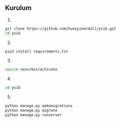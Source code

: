 ## Kurulum
1.
```bash
git clone https://github.com/huseyinerdall/ysib.git
cd ysib
```
2.
```python
pip3 install requirements.txt
```
3.
```bash
source venv/bin/activate
```
4.
```bash
cd ysib
```
5.
```bash
python manage.py makemigrations
python manage.py migrate
python manage.py runserver
```
